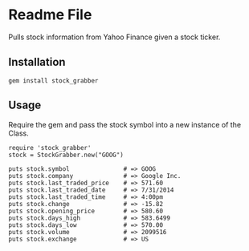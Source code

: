 # Readme File

Pulls stock information from Yahoo Finance given a stock ticker.

## Installation

`gem install stock_grabber`

## Usage

Require the gem and pass the stock symbol into a new instance of the Class.

```
require 'stock_grabber'
stock = StockGrabber.new("GOOG")

puts stock.symbol               # => GOOG
puts stock.company              # => Google Inc.
puts stock.last_traded_price    # => 571.60
puts stock.last_traded_date     # => 7/31/2014
puts stock.last_traded_time     # => 4:00pm
puts stock.change               # => -15.82
puts stock.opening_price        # => 580.60
puts stock.days_high            # => 583.6499
puts stock.days_low             # => 570.00
puts stock.volume               # => 2099516
puts stock.exchange             # => US
```